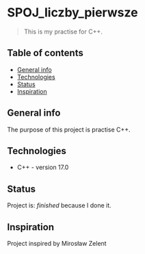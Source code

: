 # SPOJ_liczby_pierwsze
> This is my practise for C++.

## Table of contents
* [General info](#general-info)
* [Technologies](#technologies)
* [Status](#status)
* [Inspiration](#inspiration)

## General info
The purpose of this project is practise C++.

## Technologies
* C++ - version 17.0

## Status
Project is: _finished_ because I done it.

## Inspiration
Project inspired by Mirosław Zelent
